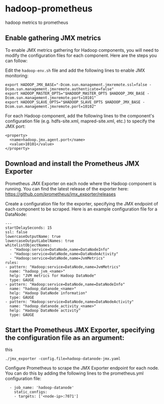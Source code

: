 # hadoop-prometheus
hadoop metrics to prometheus

## Enable gathering JMX metrics

To enable JMX metrics gathering for Hadoop components, you will need to modify the configuration files for each component. Here are the steps you can follow:

Edit the `hadoop-env.sh` file and add the following lines to enable JMX monitoring:
```
export HADOOP_JMX_BASE="-Dcom.sun.management.jmxremote.ssl=false -Dcom.sun.management.jmxremote.authenticate=false"
export HADOOP_MASTER_OPTS="$HADOOP_MASTER_OPTS $HADOOP_JMX_BASE -Dcom.sun.management.jmxremote.port=10101"
export HADOOP_SLAVE_OPTS="$HADOOP_SLAVE_OPTS $HADOOP_JMX_BASE -Dcom.sun.management.jmxremote.port=10102"
```

For each Hadoop component, add the following lines to the component's configuration file (e.g. hdfs-site.xml, mapred-site.xml, etc.) to specify the JMX port:
```
<property>
  <name>hadoop.jmx.agent.port</name>
  <value>10101</value>
</property>
```
 
## Download and install the Prometheus JMX Exporter
Prometheus JMX Exporter on each node where the Hadoop component is running. You can find the latest release of the exporter here: https://github.com/prometheus/jmx_exporter/releases

Create a configuration file for the exporter, specifying the JMX endpoint of each component to be scraped. Here is an example configuration file for a DataNode:
```
---
startDelaySeconds: 15
ssl: false
lowercaseOutputName: true
lowercaseOutputLabelNames: true
whitelistObjectNames:
  - "Hadoop:service=DataNode,name=DataNodeInfo"
  - "Hadoop:service=DataNode,name=DataNodeActivity"
  - "Hadoop:service=DataNode,name=JvmMetrics"
rules:
- pattern: "Hadoop:service=DataNode,name=JvmMetrics"
  name: "hadoop_jvm_<name>"
  help: "JVM metrics for Hadoop DataNode"
  type: GAUGE
- pattern: "Hadoop:service=DataNode,name=DataNodeInfo"
  name: "hadoop_datanode_<name>"
  help: "Hadoop DataNode information"
  type: GAUGE
- pattern: "Hadoop:service=DataNode,name=DataNodeActivity"
  name: "hadoop_datanode_activity_<name>"
  help: "Hadoop DataNode activity"
  type: GAUGE

```

## Start the Prometheus JMX Exporter, specifying the configuration file as an argument:
this
```
./jmx_exporter -config.file=hadoop-datanode-jmx.yaml
```

Configure Prometheus to scrape the JMX Exporter endpoint for each node. You can do this by adding the following lines to the prometheus.yml configuration file:

```
  - job_name: 'hadoop-datanode'
    static_configs:
    - targets: ['<node-ip>:7071']
``` 
